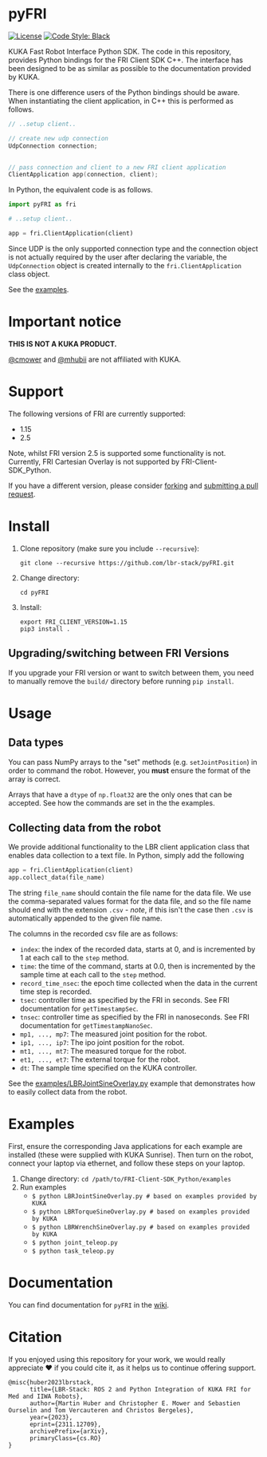# pyFRI

[![License](https://img.shields.io/github/license/lbr-stack/pyFRI)](https://github.com/lbr-stack/pyFRI/tree/main?tab=Apache-2.0-1-ov-file#readme) 
[![Code Style: Black](https://img.shields.io/badge/code%20style-black-000000.svg)](https://github.com/psf/black)

KUKA Fast Robot Interface Python SDK.
The code in this repository, provides Python bindings for the FRI Client SDK C++.
The interface has been designed to be as similar as possible to the documentation provided by KUKA.

There is one difference users of the Python bindings should be aware.
When instantiating the client application, in C++ this is performed as follows.

```cpp
// ..setup client..

// create new udp connection
UdpConnection connection;


// pass connection and client to a new FRI client application
ClientApplication app(connection, client);
```

In Python, the equivalent code is as follows.

```python
import pyFRI as fri

# ..setup client..

app = fri.ClientApplication(client)
```

Since UDP is the only supported connection type and the connection object is not actually required by the user after declaring the variable, the `UdpConnection` object is created internally to the `fri.ClientApplication` class object.

See the [examples](examples/).

# Important notice

**THIS IS NOT A KUKA PRODUCT.**

[@cmower](https://github.com/cmower) and [@mhubii](https://github.com/mhubii) are not affiliated with KUKA.

# Support

The following versions of FRI are currently supported:
* 1.15
* 2.5

Note, whilst FRI version 2.5 is supported some functionality is not.
Currently, FRI Cartesian Overlay is not supported by FRI-Client-SDK_Python.

If you have a different version, please consider [forking](https://github.com/lbr-stack/pyFRI/fork) and [submitting a pull request](https://github.com/lbr-stack/pyFRI/pulls).

# Install

1. Clone repository (make sure you include `--recursive`):
   ```shell
   git clone --recursive https://github.com/lbr-stack/pyFRI.git
   ```
2. Change directory:
   ```shell
   cd pyFRI
   ```
3. Install:
   ```shell
   export FRI_CLIENT_VERSION=1.15
   pip3 install .
   ```

## Upgrading/switching between FRI Versions

If you upgrade your FRI version or want to switch between them, you need to manually remove the `build/` directory before running `pip install`.

# Usage

## Data types

You can pass NumPy arrays to the "set" methods (e.g. `setJointPosition`) in order to command the robot.
However, you **must** ensure the format of the array is correct.

Arrays that have a `dtype` of `np.float32` are the only ones that can be accepted.
See how the commands are set in the the examples.

## Collecting data from the robot

We provide additional functionality to the LBR client application class that enables data collection to a text file.
In Python, simply add the following

```python
app = fri.ClientApplication(client)
app.collect_data(file_name)
```

The string `file_name` should contain the file name for the data file.
We use the comma-separated values format for the data file, and so the file name should end with the extension `.csv` - *note*, if this isn't the case then `.csv` is automatically appended to the given file name.

The columns in the recorded csv file are as follows:
* `index`: the index of the recorded data, starts at 0, and is incremented by 1 at each call to the `step` method.
* `time`: the time of the command, starts at 0.0, then is incremented by the sample time at each call to the `step` method.
* `record_time_nsec`: the epoch time collected when the data in the current time step is recorded.
* `tsec`: controller time as specified by the FRI in seconds. See FRI documentation for `getTimestampSec`.
* `tnsec`: controller time as specified by the FRI in nanoseconds. See FRI documentation for `getTimestampNanoSec`.
* `mp1, ..., mp7`: The measured joint position for the robot.
* `ip1, ..., ip7`: The ipo joint position for the robot.
* `mt1, ..., mt7`: The measured torque for the robot.
* `et1, ..., et7`: The external torque for the robot.
* `dt`: The sample time specified on the KUKA controller.

See the [examples/LBRJointSineOverlay.py](examples/LBRJointSineOverlay.py) example that demonstrates how to easily collect data from the robot.

# Examples

First, ensure the corresponding Java applications for each example are installed (these were supplied with KUKA Sunrise).
Then turn on the robot, connect your laptop via ethernet, and follow these steps on your laptop.

1. Change directory: `cd /path/to/FRI-Client-SDK_Python/examples`
2. Run examples
   - `$ python LBRJointSineOverlay.py # based on examples provided by KUKA`
   - `$ python LBRTorqueSineOverlay.py # based on examples provided by KUKA`
   - `$ python LBRWrenchSineOverlay.py # based on examples provided by KUKA`
   - `$ python joint_teleop.py`
   - `$ python task_teleop.py`

# Documentation

You can find documentation for `pyFRI` in the [wiki](https://github.com/cmower/FRI-Client-SDK_Python/wiki).

# Citation
If you enjoyed using this repository for your work, we would really appreciate ❤️ if you could cite it, as it helps us to continue offering support.

```
@misc{huber2023lbrstack,
      title={LBR-Stack: ROS 2 and Python Integration of KUKA FRI for Med and IIWA Robots}, 
      author={Martin Huber and Christopher E. Mower and Sebastien Ourselin and Tom Vercauteren and Christos Bergeles},
      year={2023},
      eprint={2311.12709},
      archivePrefix={arXiv},
      primaryClass={cs.RO}
}
```
